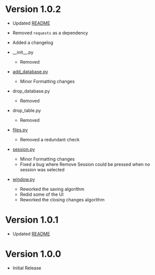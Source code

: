 # Version 1.0.2

+ Updated [README](README.md)


+ Removed `requests` as a dependency


+ Added a changelog


+ \_\_init\_\_.py
    + Removed


+ [add_database.py](src/mysql_editor/add_database.py)
    + Minor Formatting changes


+ drop_database.py
    + Removed


+ drop_table.py
    + Removed


+ [files.py](src/mysql_editor/files.py)
    + Removed a redundant check


+ [session.py](src/mysql_editor/session.py)
    + Minor Formatting changes
    + Fixed a bug where Remove Session could be pressed when no session was selected


+ [window.py](src/mysql_editor/window.py)
    + Reworked the saving algorithm
    + Redid some of the UI
    + Reworked the closing changes algorithm

# Version 1.0.1

+ Updated [README](README.md)

# Version 1.0.0

+ Initial Release